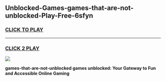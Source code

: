 
## Unblocked-Games-games-that-are-not-unblocked-Play-Free-6sfyn
<h3>
<a href="https://premium76.site?title=games-that-are-not-unblocked&ref=23A">CLICK TO PLAY</a></h3>
<hr>

<h3>
<a href="https://premium76.site?title=games-that-are-not-unblocked&ref=23A">CLICK 2 PLAY</a>
  
</h3>

<a href="https://premium76.site?title=games-that-are-not-unblocked&ref=23A"><img src="https://clearcache.store/games.png"></a>


**games-that-are-not-unblocked games unblocked: Your Gateway to Fun and Accessible Online Gaming**
